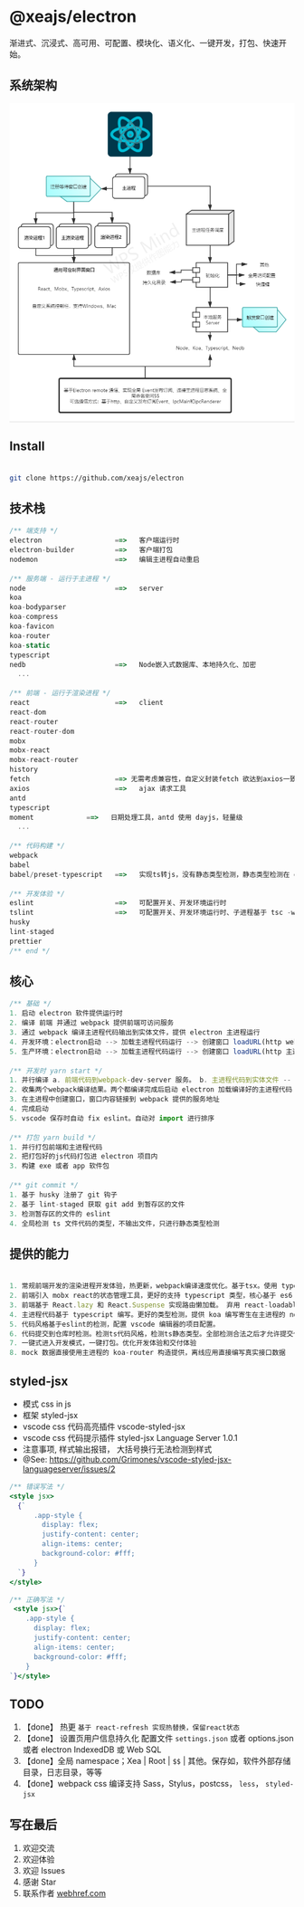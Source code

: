 # @xeajs/electron

渐进式、沉浸式、高可用、可配置、模块化、语义化、一键开发，打包、快速开始。

## 系统架构

<span style="background: #f1f1f1;display: inline-block;">
  <img src="docs/screenshot/framework.png">
</span>

## Install

```bash

git clone https://github.com/xeajs/electron

```

## 技术栈

``` js
/** 端支持 */
electron                  ==>   客户端运行时
electron-builder          ==>   客户端打包
nodemon                   ==>   编辑主进程自动重启

/** 服务端 - 运行于主进程 */
node                      ==>   server
koa
koa-bodyparser
koa-compress
koa-favicon
koa-router
koa-static
typescript
nedb                      ==>   Node嵌入式数据库、本地持久化、加密
  ...

/** 前端 - 运行于渲染进程 */
react                     ==>   client
react-dom
react-router
react-router-dom
mobx
mobx-react
mobx-react-router
history
fetch                     ==> 无需考虑兼容性，自定义封装fetch 欲达到axios一致的使用体验
axios                     ==>   ajax 请求工具
antd
typescript
moment             ==>   日期处理工具，antd 使用 dayjs，轻量级
  ...

/** 代码构建 */
webpack
babel
babel/preset-typescript   ==>   实现ts转js，没有静态类型检测，静态类型检测在 git 钩子

/** 开发体验 */
eslint                    ==>   可配置开关、开发环境运行时
tslint                    ==>   可配置开关、开发环境运行时、子进程基于 tsc -w
husky
lint-staged
prettier
/** end */

```

## 核心

```js
/** 基础 */
1. 启动 electron 软件提供运行时
2. 编译 前端 并通过 webpack 提供前端可访问服务
3. 通过 webpack 编译主进程代码输出到实体文件，提供 electron 主进程运行
4. 开发环境：electron启动 --> 加载主进程代码运行 --> 创建窗口 loadURL(http webpack server) --> 显示界面
5. 生产环境：electron启动 --> 加载主进程代码运行 --> 创建窗口 loadURL(http 主进程提供server) --> 显示界面

/** 开发时 yarn start */
1. 并行编译 a. 前端代码到webpack-dev-server 服务。 b. 主进程代码到实体文件 -- dist/serve/index.js
2. 收集两个webpack编译结果。两个都编译完成后启动 electron 加载编译好的主进程代码
3. 在主进程中创建窗口，窗口内容链接到 webpack 提供的服务地址
4. 完成启动
5. vscode 保存时自动 fix eslint。自动对 import 进行排序

/** 打包 yarn build */
1. 并行打包前端和主进程代码
2. 把打包好的js代码打包进 electron 项目内
3. 构建 exe 或者 app 软件包

/** git commit */
1. 基于 husky 注册了 git 钩子
2. 基于 lint-staged 获取 git add 到暂存区的文件
3. 检测暂存区的文件的 eslint
4. 全局检测 ts 文件代码的类型，不输出文件，只进行静态类型检测

```

## 提供的能力

```js

1. 常规前端开发的渲染进程开发体验，热更新，webpack编译速度优化。基于tsx。使用 typescript 编写 react 代码
2. 前端引入 mobx react的状态管理工具，更好的支持 typescript 类型，核心基于 es6 proxy编写
3. 前端基于 React.lazy 和 React.Suspense 实现路由懒加载。 弃用 react-loadable。因为在某些环境下报错日志会被混淆
4. 主进程代码基于 typescript 编写。更好的类型检测，提供 koa 编写寄生在主进程的 node 服务
5. 代码风格基于eslint的检测，配置 vscode 编辑器的项目配置。
6. 代码提交到仓库时检测。检测ts代码风格，检测ts静态类型。全部检测合法之后才允许提交代码到仓库， git --no-verify 等其他人为操作 只能人为规范
7. 一键式进入开发模式，一键打包。优化开发体验和交付体验
8. mock 数据直接使用主进程的 koa-router 构造提供，离线应用直接编写真实接口数据

```

## styled-jsx

* 模式 css in js
* 框架 styled-jsx
* vscode css 代码高亮插件 vscode-styled-jsx
* vscode css 代码提示插件 styled-jsx Language Server 1.0.1
* 注意事项, 样式输出报错， 大括号换行无法检测到样式
* @See: <https://github.com/Grimones/vscode-styled-jsx-languageserver/issues/2>

```jsx
/** 错误写法 */
<style jsx>
  {`
      .app-style {
        display: flex;
        justify-content: center;
        align-items: center;
        background-color: #fff;
      }
  `}
</style>
```

``` jsx
/** 正确写法 */
 <style jsx>{`
    .app-style {
      display: flex;
      justify-content: center;
      align-items: center;
      background-color: #fff;
    }
`}</style>

```

## TODO

1. 【done】 热更 `基于 react-refresh 实现热替换，保留react状态`
1. 【done】 设置页用户信息持久化 配置文件 `settings.json` 或者 options.json 或者 electron IndexedDB 或 Web SQL
1. 【done】全局 namespace；Xea | Root | `$$` | 其他。保存如，软件外部存储目录，日志目录，等等
1. 【done】webpack css 编译支持 Sass，Stylus，postcss， `less`， `styled-jsx`

## 写在最后

1. 欢迎交流
1. 欢迎体验
1. 欢迎 Issues
1. 感谢 Star
1. 联系作者  [webhref.com](https://www.webhref.com/)
